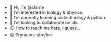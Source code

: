 - 👋 Hi, I’m @clarne
- 👀 I’m interested in biology & physics.
- 🌱 I’m currently learning biotechnology & python.
- 💞️ I’m looking to collaborate on idk.
- 📫 How to reach me here, i guess...
- 😄 Pronouns: she/her
